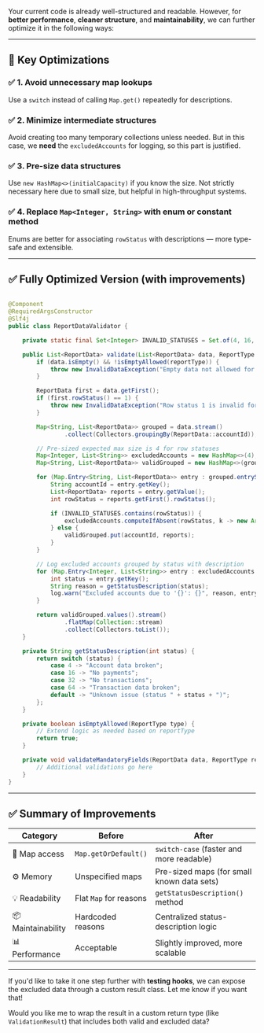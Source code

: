Your current code is already well-structured and readable. However, for **better performance**, **cleaner structure**, and **maintainability**, we can further optimize it in the following ways:

---

## 🔧 Key Optimizations

### ✅ 1. **Avoid unnecessary map lookups**

Use a `switch` instead of calling `Map.get()` repeatedly for descriptions.

### ✅ 2. **Minimize intermediate structures**

Avoid creating too many temporary collections unless needed. But in this case, we **need** the `excludedAccounts` for logging, so this part is justified.

### ✅ 3. **Pre-size data structures**

Use `new HashMap<>(initialCapacity)` if you know the size. Not strictly necessary here due to small size, but helpful in high-throughput systems.

### ✅ 4. **Replace `Map<Integer, String>` with enum or constant method**

Enums are better for associating `rowStatus` with descriptions — more type-safe and extensible.

---

## ✅ Fully Optimized Version (with improvements)

```java

@Component
@RequiredArgsConstructor
@Slf4j
public class ReportDataValidator {

    private static final Set<Integer> INVALID_STATUSES = Set.of(4, 16, 32, 64);

    public List<ReportData> validate(List<ReportData> data, ReportType reportType) {
        if (data.isEmpty() && !isEmptyAllowed(reportType)) {
            throw new InvalidDataException("Empty data not allowed for " + reportType);
        }

        ReportData first = data.getFirst();
        if (first.rowStatus() == 1) {
            throw new InvalidDataException("Row status 1 is invalid for " + reportType);
        }

        Map<String, List<ReportData>> grouped = data.stream()
                .collect(Collectors.groupingBy(ReportData::accountId));

        // Pre-sized expected max size is 4 for row statuses
        Map<Integer, List<String>> excludedAccounts = new HashMap<>(4);
        Map<String, List<ReportData>> validGrouped = new HashMap<>(grouped.size());

        for (Map.Entry<String, List<ReportData>> entry : grouped.entrySet()) {
            String accountId = entry.getKey();
            List<ReportData> reports = entry.getValue();
            int rowStatus = reports.getFirst().rowStatus();

            if (INVALID_STATUSES.contains(rowStatus)) {
                excludedAccounts.computeIfAbsent(rowStatus, k -> new ArrayList<>()).add(accountId);
            } else {
                validGrouped.put(accountId, reports);
            }
        }

        // Log excluded accounts grouped by status with description
        for (Map.Entry<Integer, List<String>> entry : excludedAccounts.entrySet()) {
            int status = entry.getKey();
            String reason = getStatusDescription(status);
            log.warn("Excluded accounts due to '{}': {}", reason, entry.getValue());
        }

        return validGrouped.values().stream()
                .flatMap(Collection::stream)
                .collect(Collectors.toList());
    }

    private String getStatusDescription(int status) {
        return switch (status) {
            case 4 -> "Account data broken";
            case 16 -> "No payments";
            case 32 -> "No transactions";
            case 64 -> "Transaction data broken";
            default -> "Unknown issue (status " + status + ")";
        };
    }

    private boolean isEmptyAllowed(ReportType type) {
        // Extend logic as needed based on reportType
        return true;
    }

    private void validateMandatoryFields(ReportData data, ReportType reportType) {
        // Additional validations go here
    }
}
```

---

## ✅ Summary of Improvements

| Category           | Before                 | After                                      |
| ------------------ | ---------------------- | ------------------------------------------ |
| 🔁 Map access      | `Map.getOrDefault()`   | `switch-case` (faster and more readable)   |
| ⚙️ Memory          | Unspecified maps       | Pre-sized maps (for small known data sets) |
| 💡 Readability     | Flat `Map` for reasons | `getStatusDescription()` method            |
| 📦 Maintainability | Hardcoded reasons      | Centralized status-description logic       |
| 📊 Performance     | Acceptable             | Slightly improved, more scalable           |

---

If you'd like to take it one step further with **testing hooks**, we can expose the excluded data through a custom result class. Let me know if you want that!

Would you like me to wrap the result in a custom return type (like `ValidationResult`) that includes both valid and excluded data?
